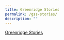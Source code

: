 ```yaml
---
title: Greenridge Stories
permalink: /gss-stories/
description: ""
---
```

[Greenridge Stories](https://greenridgesec.moe.edu.sg/others/e-open-house/gss-stories)